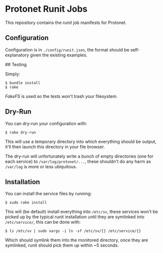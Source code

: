 # Protonet Runit Jobs

This repository contains the *runit* job manifests for Protonet.

## Configuration

Configuration is in `./config/runit.json`, the format should be
self-explanatory given the existing examples.

## Testing

Simply:

    $ bundle install
    $ rake

*FakeFS* is used so the tests won't trash your filesystem.

## Dry-Run

You can dry-run your configuration with:

    $ rake dry-run

This will use a temporary directory into which everything should be output,
it'll then launch this directory in your file browser.

The dry-run will unfortunately write a bunch of empty directories (one for
each service) to `/var/log/protonet/...`, these shouldn't do any harm as
`/var/log` is more or less ubiquitous.

## Installation

You can install the service files by running:

    $ sudo rake install

This will (be default) install everything into `/etc/sv`, these services won't
be picked up by the typical runit installation until they are symlinked into
`/etc/service/`, this can be done with:

    $ ls /etc/sv | sudo xargs -i ln -sf /etc/sv/{} /etc/service/{}

Which should symlink them into the monitored directory, once they are
symlinked, runit should pick them up within ~5 seconds.
